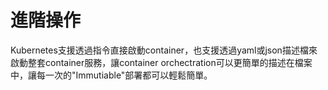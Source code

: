 # 進階操作

Kubernetes支援透過指令直接啟動container，也支援透過yaml或json描述檔來啟動整套container服務，讓container orchectration可以更簡單的描述在檔案中，讓每一次的"Immutiable"部署都可以輕鬆簡單。

